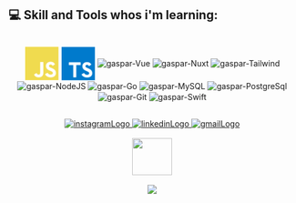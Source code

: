 <h2>💻 Skill and Tools whos i'm learning:</h2>

<div style="display: inline_block" align="center"><br>
  <img align="center" alt="gaspar-Js" height="60" width="60" src="https://raw.githubusercontent.com/devicons/devicon/master/icons/javascript/javascript-plain.svg">
  <img align="center" alt="gaspar-Ts" height="60" width="60" src="https://raw.githubusercontent.com/devicons/devicon/master/icons/typescript/typescript-plain.svg">
  <img align="center" alt="gaspar-Vue" height="60" width="60" src="https://cdn.jsdelivr.net/gh/devicons/devicon/icons/vuejs/vuejs-original.svg">
  <img align="center" alt="gaspar-Nuxt" height="60" width="60" src="https://cdn.jsdelivr.net/gh/devicons/devicon@latest/icons/nuxtjs/nuxtjs-original.svg">
  <img align="center" alt="gaspar-Tailwind" height="60" width="60" src="https://cdn.jsdelivr.net/gh/devicons/devicon@latest/icons/tailwindcss/tailwindcss-original.svg" />
  <img align="center" alt="gaspar-NodeJS" height="60" width="60" src="https://cdn.jsdelivr.net/gh/devicons/devicon/icons/nodejs/nodejs-original.svg">
  <img align="center" alt="gaspar-Go" height="60" width="60" src="https://cdn.jsdelivr.net/gh/devicons/devicon@latest/icons/go/go-original.svg" />
  <img align="center" alt="gaspar-MySQL" height="60" width="60" src="https://cdn.jsdelivr.net/gh/devicons/devicon/icons/mysql/mysql-original.svg">
  <img align="center" alt="gaspar-PostgreSql" height="60" width="60" src="https://cdn.jsdelivr.net/gh/devicons/devicon/icons/postgresql/postgresql-plain.svg">
  <img align="center" alt="gaspar-Git" height="60" width="60" src="https://cdn.jsdelivr.net/gh/devicons/devicon/icons/git/git-original.svg">
  <img align="center" alt="gaspar-Swift" height="60" width="60" src="https://cdn.jsdelivr.net/gh/devicons/devicon/icons/swift/swift-original.svg">
</div>

  ## 

<div align="center">
    <a href="https://instagram.com/matheusgasparx" target="_blank">
      <img src="https://raw.githubusercontent.com/maurodesouza/profile-readme-generator/master/src/assets/icons/social/instagram/default.svg" width="49" height="30" alt="instagramLogo"  />
    </a>
    <a href="https://www.linkedin.com/in/mgaspardev/" target="_blank">
      <img src="https://raw.githubusercontent.com/maurodesouza/profile-readme-generator/master/src/assets/icons/social/linkedin/default.svg" width="49" height="30" alt="linkedinLogo"  />
    </a>
    <a href="mailto:contatomatheusgaspar@gmail.com" target="_blank">
      <img src="https://raw.githubusercontent.com/maurodesouza/profile-readme-generator/master/src/assets/icons/social/gmail/default.svg" width="49" height="30" alt="gmailLogo"  />
    </a>
</div><br>

<div align="center">
  <img src="https://user-images.githubusercontent.com/74038190/212284087-bbe7e430-757e-4901-90bf-4cd2ce3e1852.gif" width="70" height="65">
</div>

<div align="center">

  [![](https://visitcount.itsvg.in/api?id=matheusgasparx&label=views&color=0&icon=5&pretty=true)](https://visitcount.itsvg.in)

</div>
  

  
